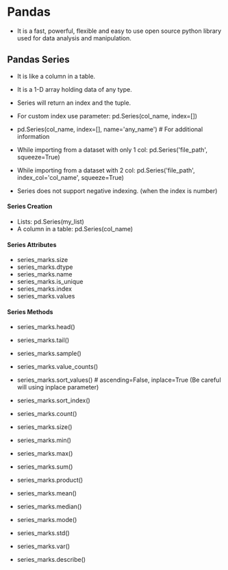 # Pandas
* It is a fast, powerful, flexible and easy to use open source python library used for data analysis and manipulation.

## Pandas Series
* It is like a column in a table.
* It is a 1-D array holding data of any type.

* Series will return an index and the tuple.
* For custom index use parameter: pd.Series(col_name, index=[])
* pd.Series(col_name, index=[], name='any_name')           # For additional information
* While importing from a dataset with only 1 col: pd.Series('file_path', squeeze=True)
* While importing from a dataset with 2 col: pd.Series('file_path', index_col='col_name', squeeze=True)
* Series does not support negative indexing. (when the index is number)
 
#### Series Creation
* Lists: pd.Series(my_list)
* A column in a table: pd.Series(col_name)

#### Series Attributes
* series_marks.size
* series_marks.dtype
* series_marks.name
* series_marks.is_unique
* series_marks.index
* series_marks.values

#### Series Methods
* series_marks.head()
* series_marks.tail()
* series_marks.sample()
* series_marks.value_counts()
* series_marks.sort_values()          # ascending=False, inplace=True (Be careful will using inplace parameter)
* series_marks.sort_index()

* series_marks.count()
* series_marks.size()
* series_marks.min()
* series_marks.max()
* series_marks.sum()
* series_marks.product()
* series_marks.mean()
* series_marks.median()
* series_marks.mode()
* series_marks.std()
* series_marks.var()
* series_marks.describe()
